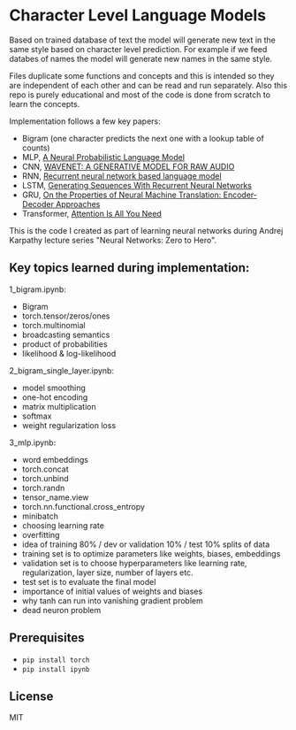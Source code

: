 # **Character Level Language Models**

Based on trained database of text the model will generate new text in the same style based on character level prediction. For example if we feed databes of names the model will generate new names in the same style. 

Files duplicate some functions and concepts and this is intended so they are independent of each other and can be read and run separately. Also this repo is purely educational and most of the code is done from scratch to learn the concepts.

Implementation follows a few key papers:

- Bigram (one character predicts the next one with a lookup table of counts)
- MLP, [A Neural Probabilistic Language Model](https://www.jmlr.org/papers/volume3/bengio03a/bengio03a.pdf)
- CNN, [WAVENET: A GENERATIVE MODEL FOR RAW AUDIO](https://arxiv.org/pdf/1609.03499.pdf)
- RNN, [Recurrent neural network based language model](https://www.fit.vutbr.cz/research/groups/speech/publi/2010/mikolov_interspeech2010_IS100722.pdf)
- LSTM, [Generating Sequences With Recurrent Neural Networks](https://arxiv.org/pdf/1308.0850.pdf)
- GRU, [On the Properties of Neural Machine Translation: Encoder-Decoder Approaches](https://arxiv.org/pdf/1409.1259.pdf)
- Transformer, [Attention Is All You Need](https://arxiv.org/pdf/1706.03762.pdf)

This is the code I created as part of learning neural networks during Andrej Karpathy lecture series "Neural Networks: Zero to Hero".

## Key topics learned during implementation:

1_bigram.ipynb:
- Bigram
- torch.tensor/zeros/ones
- torch.multinomial
- broadcasting semantics
- product of probabilities
- likelihood & log-likelihood

2_bigram_single_layer.ipynb:
- model smoothing
- one-hot encoding
- matrix multiplication
- softmax
- weight regularization loss

3_mlp.ipynb:
- word embeddings
- torch.concat
- torch.unbind
- torch.randn
- tensor_name.view
- torch.nn.functional.cross_entropy
- minibatch
- choosing learning rate
- overfitting
- idea of training 80% / dev or validation 10% / test 10% splits of data
- training set is to optimize parameters like weights, biases, embeddings
- validation set is to choose hyperparameters like learning rate, regularization, layer size, number of layers etc.
- test set is to evaluate the final model
- importance of initial values of weights and biases
- why tanh can run into vanishing gradient problem
- dead neuron problem

## Prerequisites

- `pip install torch`
- `pip install ipynb`

## License
MIT